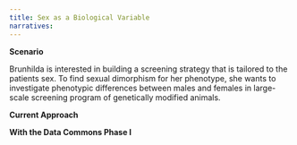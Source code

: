 ```yaml
---
title: Sex as a Biological Variable
narratives:
---
```


**Scenario**

Brunhilda is interested in building a screening strategy that is tailored to the patients sex. To find sexual dimorphism for her phenotype, she wants to investigate phenotypic differences between males and females in large-scale screening program of genetically modified animals.

**Current Approach**

**With the Data Commons Phase I**
